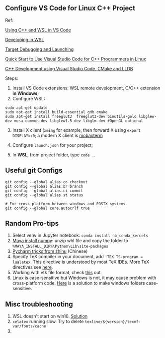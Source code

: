 ## Configure VS Code for Linux C++ Project

Ref:

[Using C++ and WSL in VS Code](https://code.visualstudio.com/docs/cpp/config-wsl)

[Developing in WSL](https://code.visualstudio.com/docs/remote/wsl)

[Target Debugging and Launching](https://vector-of-bool.github.io/docs/vscode-cmake-tools/debugging.html)

[Quick Start to Use Visual Studio Code for C++ Programmers in Linux](https://www.codeproject.com/Articles/1184735/Quick-Start-to-Use-Visual-Studio-Code-for-Cplusplu)

[C++ Development using Visual Studio Code, CMake and LLDB](https://medium.com/audelabs/c-development-using-visual-studio-code-cmake-and-lldb-d0f13d38c563)


Steps:

1. Install VS Code extensions: WSL remote development, C/C++ extension **in Windows**;
2. Configure WSL:

```
sudo apt-get update
sudo apt-get install build-essential gdb cmake
sudo apt-get install freeglut3  freeglut3-dev binutils-gold libglew-dev mesa-common-dev libglew1.5-dev libglm-dev #OpenGL optional
```

3. Install X client (`xming` for example, then forward X using `export DISPLAY=:0`; a modern X client is [mobaxterm](https://mobaxterm.mobatek.net/features.html)

4. Configure `launch.json` for your project;

5. In **WSL**, from project folder, type `code .`.

   


## Useful git Configs

```
git config --global alias.co checkout
git config --global alias.br branch
git config --global alias.ci commit
git config --global alias.st status

# For cross-platform between windows and POSIX systems
git config --global core.autocrlf true
```



## Random Pro-tips

1. Select venv in Jupyter notebook: `conda install nb_conda_kernels`
2. [Maya install numpy](https://forums.autodesk.com/t5/maya-programming/guide-how-to-install-numpy-scipy-in-maya-windows-64-bit/td-p/5796722): unzip whl file and copy the folder to `%MAYA_INSTALL_DIR%\Python\Lib\site-packages`
3. [Pycharm tricks from zhihu](https://zhuanlan.zhihu.com/p/60383815) (Chinese)
4. Specify TeX compiler in your document, add `!TEX TS-program = lualatex`. This directive is understood by most TeX IDEs. More TeX directives see [here](https://tex.stackexchange.com/questions/78101/when-and-why-should-i-use-tex-ts-program-and-tex-encoding).
5. Working with vtk file format, check [this](https://vtk.org/wp-content/uploads/2015/04/file-formats.pdf) out.
6. Linux is case-sensitive but Windows is not, it may cause problem with cross-platform code. [Here](https://www.howtogeek.com/354220/how-to-enable-case-sensitive-folders-on-windows-10/) is a solution to make windows folders case-sensitive.



## Misc troubleshooting

1. WSL doesn't start on win10. [Solution](https://superuser.com/questions/1275505/wsl-bash-doesnt-start)
2. `xelatex` running slow. Try to delete `texlive/${version}/texmf-var/fonts/cache`
3. 